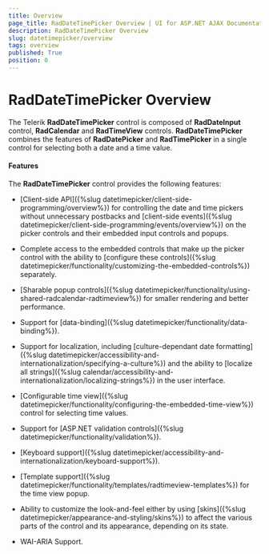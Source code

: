 ```yaml
---
title: Overview
page_title: RadDateTimePicker Overview | UI for ASP.NET AJAX Documentation
description: RadDateTimePicker Overview
slug: datetimepicker/overview
tags: overview
published: True
position: 0
---
```


# RadDateTimePicker Overview


The Telerik **RadDateTimePicker** control is composed of **RadDateInput** control, **RadCalendar** and **RadTimeView** controls. **RadDateTimePicker** combines the features of **RadDatePicker** and **RadTimePicker** in a single control for selecting both a date and a time value.

#### Features

The **RadDateTimePicker** control provides the following features:

* [Client-side API]({%slug datetimepicker/client-side-programming/overview%}) for controlling the date and time pickers without unnecessary postbacks and [client-side events]({%slug datetimepicker/client-side-programming/events/overview%}) on the picker controls and their embedded input controls and popups.

* Complete access to the embedded controls that make up the picker control with the ability to [configure these controls]({%slug datetimepicker/functionality/customizing-the-embedded-controls%}) separately.

* [Sharable popup controls]({%slug datetimepicker/functionality/using-shared-radcalendar-radtimeview%}) for smaller rendering and better performance.

* Support for [data-binding]({%slug datetimepicker/functionality/data-binding%}).

* Support for localization, including [culture-dependant date formatting]({%slug datetimepicker/accessibility-and-internationalization/specifying-a-culture%}) and the ability to [localize all strings]({%slug calendar/accessibility-and-internationalization/localizing-strings%}) in the user interface.

* [Configurable time view]({%slug datetimepicker/functionality/configuring-the-embedded-time-view%}) control for selecting time values.

* Support for [ASP.NET validation controls]({%slug datetimepicker/functionality/validation%}).

* [Keyboard support]({%slug datetimepicker/accessibility-and-internationalization/keyboard-support%}).

* [Template support]({%slug datetimepicker/functionality/templates/radtimeview-templates%}) for the time view popup.

* Ability to customize the look-and-feel either by using [skins]({%slug datetimepicker/appearance-and-styling/skins%}) to affect the various parts of the control and its appearance, depending on its state.

* WAI-ARIA Support.


